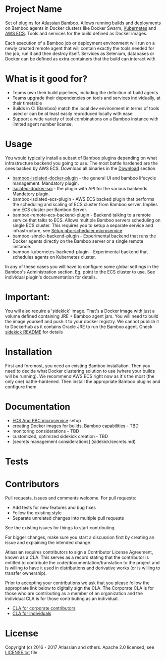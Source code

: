 Project Name
==============

Set of plugins for [Atlassian Bamboo](https://www.atlassian.com/software/bamboo). Allows running builds and deployments
on Bamboo agents in Docker clusters like Docker Swarm, [Kubernetes](https://kubernetes.io/) and [AWS ECS](https://aws.amazon.com/ecs/). Tools and services for the build defined
as Docker images.

Each execution of a Bamboo job or deployment environment will run on a newly created remote agent
that will contain exactly the tools needed for the job, run it and then destroy itself. Services as Selenium, databases or Docker
can be defined as extra containers that the build can interact with.

What is it good for?
====================

* Teams own their build pipelines, including the definition of build agents
* Teams upgrade their dependencies on tools and services individually, at their timetable
* Builds in CI (Bamboo) match the local dev environment in terms of tools used or can be at least easily reproduced locally with ease
* Support a wide variety of tool combinations on a Bamboo instance with limited agent number license.


Usage
======

You would typically install a subset of Bamboo plugins depending on what infrastructure backend you going to use.
The most battle hardened are the ones backed by AWS ECS. Download all binaries in the [Download](https://bitbucket.org/atlassian/per-build-container/downloads/) section.

* [bamboo-isolated-docker-plugin](bamboo-isolated-docker-plugin/README.md) - the general UI and bamboo lifecycle management. Mandatory plugin.
* [isolated-docker-spi](isolated-docker-spi/README.md) - the plugin with API for the various backends. Mandatory plugin.
* bamboo-isolated-ecs-plugin - AWS ECS backed plugin that performs the scheduling and scaling of ECS cluster from Bamboo server. Implies one ECS cluster per Bamboo Server.
* bamboo-remote-ecs-backend-plugin - Backend talking to a remote service that talks to ECS. Allows multiple Bamboo servers scheduling on single ECS cluster. This
requires you to setup a separate service and infrastructure, see [Setup pbc-scheduler microservice](ecs-scheduler-service/README.md)
* bamboo-simple-backend-plugin - Experimental backend that runs the Docker agents directly on the Bamboo server or a single remote instance.
* bamboo-kubernetes-backend-plugin - Experimental backend that schedules agents on Kubernetes cluster.

In any of these cases you will have to configure some global settings in the Bamboo's Administration section. Eg. point to the ECS cluster to use. See individual plugin's documentation for details.

Important:
==========
You will also require a 'sidekick' image. That's a Docker image with just a volume defined containing JRE + Bamboo agent jars.
You will need to build the image yourself and push it to your docker registry. We cannot publish it to Dockerhub as it
contains Oracle JRE to run the Bamboo agent. Check [sidekick README](sidekick/README.md) for details


Installation
============

First and foremost, you need an existing Bamboo installation.
Then you need to decide what Docker clustering solution to use (where your builds will be running).
We recommend AWS ECS right now as it's the most (the only one) battle-hardened.
Then install the appropriate Bamboo plugins and configure them.




Documentation
=============

* [ECS And PBC microservice](ecs-scheduler-service/README.md) setup
* creating Docker images for builds, Bamboo capabilities - TBD
* monitoring considerations - TBD
* customized, optimized sidekick creation - TBD
* [secrets management considerations] (sidekick/secrets.md)

Tests
=====


Contributors
============

Pull requests, issues and comments welcome. For pull requests:

* Add tests for new features and bug fixes
* Follow the existing style
* Separate unrelated changes into multiple pull requests

See the existing issues for things to start contributing.

For bigger changes, make sure you start a discussion first by creating
an issue and explaining the intended change.

Atlassian requires contributors to sign a Contributor License Agreement,
known as a CLA. This serves as a record stating that the contributor is
entitled to contribute the code/documentation/translation to the project
and is willing to have it used in distributions and derivative works
(or is willing to transfer ownership).

Prior to accepting your contributions we ask that you please follow the appropriate
link below to digitally sign the CLA. The Corporate CLA is for those who are
contributing as a member of an organization and the individual CLA is for
those contributing as an individual.

* [CLA for corporate contributors](https://na2.docusign.net/Member/PowerFormSigning.aspx?PowerFormId=e1c17c66-ca4d-4aab-a953-2c231af4a20b)
* [CLA for individuals](https://na2.docusign.net/Member/PowerFormSigning.aspx?PowerFormId=3f94fbdc-2fbe-46ac-b14c-5d152700ae5d)

License
========

Copyright (c) 2016 - 2017 Atlassian and others.
Apache 2.0 licensed, see [LICENSE.txt](LICENSE.txt) file.
